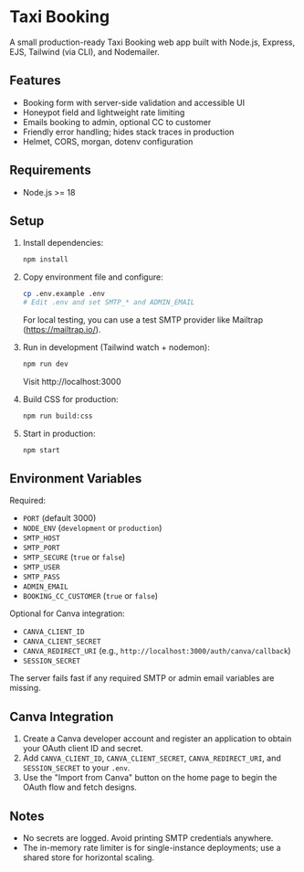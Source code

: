 # Taxi Booking

A small production-ready Taxi Booking web app built with Node.js, Express, EJS, Tailwind (via CLI), and Nodemailer.

## Features

- Booking form with server-side validation and accessible UI
- Honeypot field and lightweight rate limiting
- Emails booking to admin, optional CC to customer
- Friendly error handling; hides stack traces in production
- Helmet, CORS, morgan, dotenv configuration

## Requirements

- Node.js >= 18

## Setup

1. Install dependencies:

   ```bash
   npm install
   ```

2. Copy environment file and configure:

   ```bash
   cp .env.example .env
   # Edit .env and set SMTP_* and ADMIN_EMAIL
   ```

   For local testing, you can use a test SMTP provider like Mailtrap (https://mailtrap.io/).

3. Run in development (Tailwind watch + nodemon):

   ```bash
   npm run dev
   ```

   Visit http://localhost:3000

4. Build CSS for production:

   ```bash
   npm run build:css
   ```

5. Start in production:

   ```bash
   npm start
   ```

## Environment Variables

Required:

- `PORT` (default 3000)
- `NODE_ENV` (`development` or `production`)
- `SMTP_HOST`
- `SMTP_PORT`
- `SMTP_SECURE` (`true` or `false`)
- `SMTP_USER`
- `SMTP_PASS`
- `ADMIN_EMAIL`
- `BOOKING_CC_CUSTOMER` (`true` or `false`)

Optional for Canva integration:

- `CANVA_CLIENT_ID`
- `CANVA_CLIENT_SECRET`
- `CANVA_REDIRECT_URI` (e.g., `http://localhost:3000/auth/canva/callback`)
- `SESSION_SECRET`

The server fails fast if any required SMTP or admin email variables are missing.

## Canva Integration

1. Create a Canva developer account and register an application to obtain your OAuth client ID and secret.
2. Add `CANVA_CLIENT_ID`, `CANVA_CLIENT_SECRET`, `CANVA_REDIRECT_URI`, and `SESSION_SECRET` to your `.env`.
3. Use the "Import from Canva" button on the home page to begin the OAuth flow and fetch designs.

## Notes

- No secrets are logged. Avoid printing SMTP credentials anywhere.
- The in-memory rate limiter is for single-instance deployments; use a shared store for horizontal scaling.

